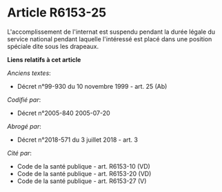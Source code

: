# Article R6153-25

L'accomplissement de l'internat est suspendu pendant la durée légale du service national pendant laquelle l'intéressé est
placé dans une position spéciale dite sous les drapeaux.

**Liens relatifs à cet article**

_Anciens textes_:

  - Décret n°99-930 du 10 novembre 1999 - art. 25 (Ab)

_Codifié par_:

  - Décret n°2005-840 2005-07-20

_Abrogé par_:

  - Décret n°2018-571 du 3 juillet 2018 - art. 3

_Cité par_:

  - Code de la santé publique - art. R6153-10 (VD)
  - Code de la santé publique - art. R6153-20 (VD)
  - Code de la santé publique - art. R6153-27 (V)
